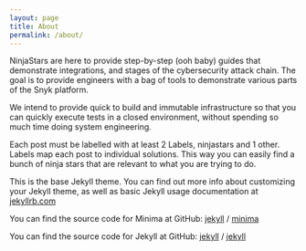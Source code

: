 ```yaml
---
layout: page
title: About
permalink: /about/
---
```


NinjaStars are here to provide step-by-step (ooh baby) guides that demonstrate integrations, and stages of the cybersecurity attack chain. The goal is to provide engineers with a bag of tools to demonstrate various parts of the Snyk platform.

We intend to provide quick to build and immutable infrastructure so that you can quickly execute tests in a closed environment, without spending so much time doing system engineering.

Each post must be labelled with at least 2 Labels, ninjastars and 1 other. Labels map each post to individual solutions. This way you can easily find a bunch of ninja stars that are relevant to what you are trying to do.

This is the base Jekyll theme. You can find out more info about customizing your Jekyll theme, as well as basic Jekyll usage documentation at [jekyllrb.com](https://jekyllrb.com/)

You can find the source code for Minima at GitHub:
[jekyll][jekyll-organization] /
[minima](https://github.com/jekyll/minima)

You can find the source code for Jekyll at GitHub:
[jekyll][jekyll-organization] /
[jekyll](https://github.com/jekyll/jekyll)


[jekyll-organization]: https://github.com/jekyll
